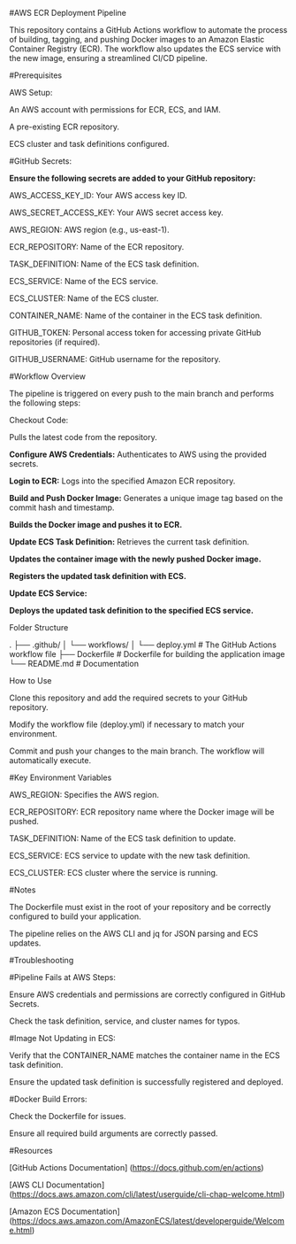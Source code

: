 #AWS ECR Deployment Pipeline

This repository contains a GitHub Actions workflow to automate the process of building, tagging, and pushing Docker images to an Amazon Elastic Container Registry (ECR). The workflow also updates the ECS service with the new image, ensuring a streamlined CI/CD pipeline.

#Prerequisites

AWS Setup:

An AWS account with permissions for ECR, ECS, and IAM.

A pre-existing ECR repository.

ECS cluster and task definitions configured.

#GitHub Secrets:

**Ensure the following secrets are added to your GitHub repository:**

AWS_ACCESS_KEY_ID: Your AWS access key ID.

AWS_SECRET_ACCESS_KEY: Your AWS secret access key.

AWS_REGION: AWS region (e.g., us-east-1).

ECR_REPOSITORY: Name of the ECR repository.

TASK_DEFINITION: Name of the ECS task definition.

ECS_SERVICE: Name of the ECS service.

ECS_CLUSTER: Name of the ECS cluster.

CONTAINER_NAME: Name of the container in the ECS task definition.

GITHUB_TOKEN: Personal access token for accessing private GitHub repositories (if required).

GITHUB_USERNAME: GitHub username for the repository.

#Workflow Overview

The pipeline is triggered on every push to the main branch and performs the following steps:

Checkout Code:

Pulls the latest code from the repository.

**Configure AWS Credentials:**
Authenticates to AWS using the provided secrets.

**Login to ECR:**
Logs into the specified Amazon ECR repository.

**Build and Push Docker Image:**
Generates a unique image tag based on the commit hash and timestamp.

**Builds the Docker image and pushes it to ECR.**

**Update ECS Task Definition:**
Retrieves the current task definition.

**Updates the container image with the newly pushed Docker image.**

**Registers the updated task definition with ECS.**

**Update ECS Service:**

**Deploys the updated task definition to the specified ECS service.**

Folder Structure

.
├── .github/
│   └── workflows/
│       └── deploy.yml  # The GitHub Actions workflow file
├── Dockerfile           # Dockerfile for building the application image
└── README.md            # Documentation

How to Use

Clone this repository and add the required secrets to your GitHub repository.

Modify the workflow file (deploy.yml) if necessary to match your environment.

Commit and push your changes to the main branch. The workflow will automatically execute.

#Key Environment Variables

AWS_REGION: Specifies the AWS region.

ECR_REPOSITORY: ECR repository name where the Docker image will be pushed.

TASK_DEFINITION: Name of the ECS task definition to update.

ECS_SERVICE: ECS service to update with the new task definition.

ECS_CLUSTER: ECS cluster where the service is running.

#Notes

The Dockerfile must exist in the root of your repository and be correctly configured to build your application.

The pipeline relies on the AWS CLI and jq for JSON parsing and ECS updates.

#Troubleshooting

#Pipeline Fails at AWS Steps:

Ensure AWS credentials and permissions are correctly configured in GitHub Secrets.

Check the task definition, service, and cluster names for typos.

#Image Not Updating in ECS:

Verify that the CONTAINER_NAME matches the container name in the ECS task definition.

Ensure the updated task definition is successfully registered and deployed.

#Docker Build Errors:

Check the Dockerfile for issues.

Ensure all required build arguments are correctly passed.

#Resources

[GitHub Actions Documentation]
(https://docs.github.com/en/actions)

[AWS CLI Documentation]
(https://docs.aws.amazon.com/cli/latest/userguide/cli-chap-welcome.html)

[Amazon ECS Documentation]
(https://docs.aws.amazon.com/AmazonECS/latest/developerguide/Welcome.html)

